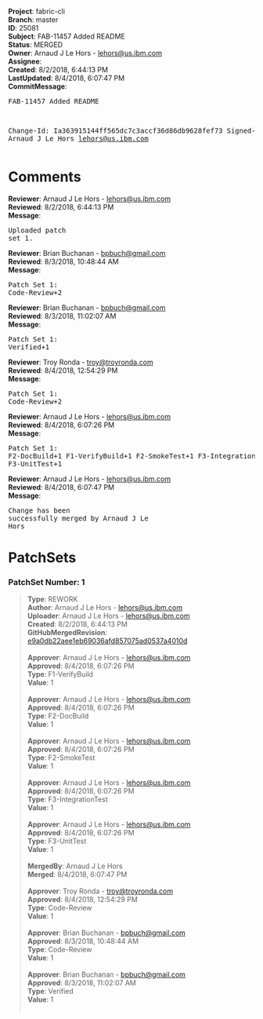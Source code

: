 <strong>Project</strong>: fabric-cli<br><strong>Branch</strong>: master<br><strong>ID</strong>: 25081<br><strong>Subject</strong>: FAB-11457 Added README<br><strong>Status</strong>: MERGED<br><strong>Owner</strong>: Arnaud J Le Hors - lehors@us.ibm.com<br><strong>Assignee</strong>:<br><strong>Created</strong>: 8/2/2018, 6:44:13 PM<br><strong>LastUpdated</strong>: 8/4/2018, 6:07:47 PM<br><strong>CommitMessage</strong>:<br><pre>FAB-11457 Added README

Change-Id: Ia363915144ff565dc7c3accf36d86db9628fef73
Signed-off-by: Arnaud J Le Hors <lehors@us.ibm.com>
</pre><h1>Comments</h1><strong>Reviewer</strong>: Arnaud J Le Hors - lehors@us.ibm.com<br><strong>Reviewed</strong>: 8/2/2018, 6:44:13 PM<br><strong>Message</strong>: <pre>Uploaded patch set 1.</pre><strong>Reviewer</strong>: Brian Buchanan - bpbuch@gmail.com<br><strong>Reviewed</strong>: 8/3/2018, 10:48:44 AM<br><strong>Message</strong>: <pre>Patch Set 1: Code-Review+2</pre><strong>Reviewer</strong>: Brian Buchanan - bpbuch@gmail.com<br><strong>Reviewed</strong>: 8/3/2018, 11:02:07 AM<br><strong>Message</strong>: <pre>Patch Set 1: Verified+1</pre><strong>Reviewer</strong>: Troy Ronda - troy@troyronda.com<br><strong>Reviewed</strong>: 8/4/2018, 12:54:29 PM<br><strong>Message</strong>: <pre>Patch Set 1: Code-Review+2</pre><strong>Reviewer</strong>: Arnaud J Le Hors - lehors@us.ibm.com<br><strong>Reviewed</strong>: 8/4/2018, 6:07:26 PM<br><strong>Message</strong>: <pre>Patch Set 1: F2-DocBuild+1 F1-VerifyBuild+1 F2-SmokeTest+1 F3-IntegrationTest+1 F3-UnitTest+1</pre><strong>Reviewer</strong>: Arnaud J Le Hors - lehors@us.ibm.com<br><strong>Reviewed</strong>: 8/4/2018, 6:07:47 PM<br><strong>Message</strong>: <pre>Change has been successfully merged by Arnaud J Le Hors</pre><h1>PatchSets</h1><h3>PatchSet Number: 1</h3><blockquote><strong>Type</strong>: REWORK<br><strong>Author</strong>: Arnaud J Le Hors - lehors@us.ibm.com<br><strong>Uploader</strong>: Arnaud J Le Hors - lehors@us.ibm.com<br><strong>Created</strong>: 8/2/2018, 6:44:13 PM<br><strong>GitHubMergedRevision</strong>: [e9a0db22aee1eb69036afd857075ad0537a4010d](https://github.com/hyperledger/fabric-cli/commit/e9a0db22aee1eb69036afd857075ad0537a4010d)<br><br><strong>Approver</strong>: Arnaud J Le Hors - lehors@us.ibm.com<br><strong>Approved</strong>: 8/4/2018, 6:07:26 PM<br><strong>Type</strong>: F1-VerifyBuild<br><strong>Value</strong>: 1<br><br><strong>Approver</strong>: Arnaud J Le Hors - lehors@us.ibm.com<br><strong>Approved</strong>: 8/4/2018, 6:07:26 PM<br><strong>Type</strong>: F2-DocBuild<br><strong>Value</strong>: 1<br><br><strong>Approver</strong>: Arnaud J Le Hors - lehors@us.ibm.com<br><strong>Approved</strong>: 8/4/2018, 6:07:26 PM<br><strong>Type</strong>: F2-SmokeTest<br><strong>Value</strong>: 1<br><br><strong>Approver</strong>: Arnaud J Le Hors - lehors@us.ibm.com<br><strong>Approved</strong>: 8/4/2018, 6:07:26 PM<br><strong>Type</strong>: F3-IntegrationTest<br><strong>Value</strong>: 1<br><br><strong>Approver</strong>: Arnaud J Le Hors - lehors@us.ibm.com<br><strong>Approved</strong>: 8/4/2018, 6:07:26 PM<br><strong>Type</strong>: F3-UnitTest<br><strong>Value</strong>: 1<br><br><strong>MergedBy</strong>: Arnaud J Le Hors<br><strong>Merged</strong>: 8/4/2018, 6:07:47 PM<br><br><strong>Approver</strong>: Troy Ronda - troy@troyronda.com<br><strong>Approved</strong>: 8/4/2018, 12:54:29 PM<br><strong>Type</strong>: Code-Review<br><strong>Value</strong>: 1<br><br><strong>Approver</strong>: Brian Buchanan - bpbuch@gmail.com<br><strong>Approved</strong>: 8/3/2018, 10:48:44 AM<br><strong>Type</strong>: Code-Review<br><strong>Value</strong>: 1<br><br><strong>Approver</strong>: Brian Buchanan - bpbuch@gmail.com<br><strong>Approved</strong>: 8/3/2018, 11:02:07 AM<br><strong>Type</strong>: Verified<br><strong>Value</strong>: 1<br><br></blockquote>